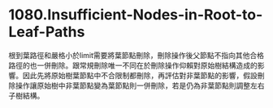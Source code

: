 # 1080.Insufficient-Nodes-in-Root-to-Leaf-Paths

根到葉路徑和嚴格小於limit需要將葉節點刪除，刪除操作後父節點不指向其他合格路徑的也一併刪除。跟常規刪除唯一不同在於刪除操作仰賴對原始樹結構造成的影響。因此先將原始樹葉節點中不合限制都刪除，再評估對非葉節點的影響，假設刪除操作讓原始樹中非葉節點變為葉節點則一併刪除，若是仍為非葉節點則調整左右子樹結構。

